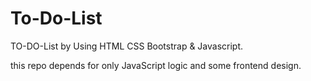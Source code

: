 # To-Do-List
TO-DO-List by Using HTML CSS Bootstrap & Javascript.

this repo depends for only JavaScript logic and some frontend design.
